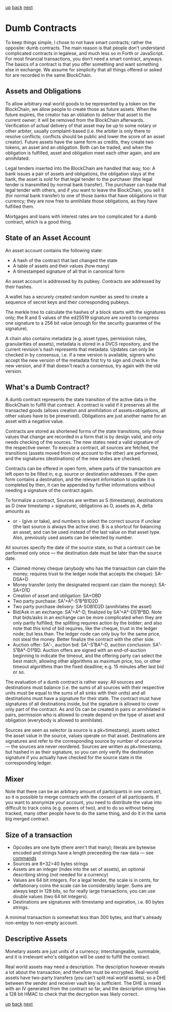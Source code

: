 [up](squid.md) [back](squid-fed.md) [next](squid-literature.md)

# Dumb Contracts

To keep things simple, I chose to not have smart contracts; rather the
opposite: dumb contracts.  The main reason is that people don't understand
complicated contracts in legalese, and much less so in Forth or JavaScript.
For most financial transactions, you don't need a smart contract, anyways.
The basics of a contract is that you offer something and want something else
in exchange.  We assume for simplicity that all things offered or asked for
are recorded in the same BlockChain.

## Assets and Obligations

To allow arbitrary real world goods to be represented by a token on the
BlockChain, we allow people to create those as future assets.  When the future
expires, the creator has an obliation to deliver that asset to the current
owner; it will be removed from the BlockChain afterwards.  Verification of
actual delivery of that asset may be up to some notary or other arbiter,
usually complaint-based (i.e. the arbiter is only there to resolve conflicts;
conflicts should be public and lower the score of an asset creator).  Future
assets have the same form as credits, they create two tokens, an asset and an
obligation.  Both can be traded, and when the obligation is fulfilled, asset
and obligation meet each other again, and are annihilated.

Legal tenders inserted into the BlockChain are handled that way, too: A bank
issues a pair of assets and obligations, the obligation stays at the bank, the
asset is sold for that legal tender to the purchaser (the legal tender is
transmitted by normal bank transfer).  The purchaser can trade that legal
tender with others, and if you want to leave the BlockChain, you sell it (for
normal bank transfer) to one of those banks that have obligations in that
currency; they are now free to annihilate those obligations, as they have
fulfilled them.

Mortgages and loans with interest rates are too complicated for a dumb
contract, which is a good thing.

## State of an Asset Account

An asset account contains the following state:

* A hash of the contract that last changed the state
* A table of assets and their values (how many)
* A timestamped signature of all that in canonical form

An asset account is addressed by its pubkey.  Contracts are addressed by their
hashes.

A wallet has a securely created random number as seed to create a sequence of
secret keys and their corresponding pubkeys.

The merkle tree to calculate the hashes of a block starts with the signatures
only; the R and S values of the ed25519 signature are xored to compress one
signature to a 256 bit value (enough for the security guarantee of the
signature).

A chain also contains metadata (e.g. asset types, permission rules,
granularities of assets), metadata is stored in a DVCS repository, and the
current revision's hash represents that metadata.  Updates can only be checked
in by consensus, i.e. if a new version is available, signers who accept the
new version of the metadata first try to sign and check in the new version,
and if that doesn't reach a consensus, try again with the old version.

## What's a Dumb Contract?

A dumb contract represents the state transition of the active data in the
BlockChain to fulfill that contract.  A contract is valid if it preserves all
the transacted goods (allows creation and annihilation of assets+obligations,
all other values have to be preserved).  Obligations are just another name for
an asset with a negative value.

Contracts are stored as shortened forms of the state transitions, only those
values that change are recorded in a form that is by design valid, and only
needs checking of the sources.  The new states need a valid signature of the
respective owner.  To execute a contract, all sources are fetched, the
transitions (assets moved from one account to the other) are performed, and
the signatures (destinations) of the new states are checked.

Contracts can be offered in open form, where parts of the transaction are left
open to be filled in, e.g. source or destination addresses.  If the open form
contains a destination, and the relevant information to update it is completed
by then, it can be appended by further informations without needing a
signature of the contract again.

To formalize a contract, Sources are written as S (timestamp), destinations as
D (new timestamp + signature), obligations as O, assets as A, delta amounts as
+ or - (give or take), and numbers to select the correct source if unclear
(the last source is always the active one).  B is a shortcut for balancing an
asset, and can be used instead of the last value on that asset type.  Also,
previously used assets can be selected by number.

All sources specify the date of the source state, so that a contract can be
performed only once — the destination date must be later than the source date.

* Claimed money cheque (anybody who has the transaction can claim the money;
  requires trust to the ledger node that accepts the cheque): SA-DSA+D
* Money transfer (only the designated recipient can claim the money): SA-SA+D1D
* Creation of asset and obligation: SA+OBD
* Two party purchase: SA¹+A²-S¹B²B1D2D
* Two party purchase delivery: SA-SOB1D2D (annihilates the asset)
* Bid/Ask in an exchange: SA¹+A²-D, finalized by SA¹+A²-DS¹B²BD. Note that
  bids/asks in an exchange can be more complicated when they are only partly
  fulfilled; the splitting requires action by the bidder; and also note that
  this kind of bid requires, like the cheque, trust in the ledger node; but
  less than: The ledger node can only buy for the same price, not steal the
  money.
  Better finalize the contract with the other side.
* Auction offer: SA¹-, auction bid: SA¹-S¹BA²-D, auction conclusion:
  SA¹-S¹BA²-D1²BD. Auction offers are signed with an end-of-auction
  beginning to indicate the timeout, and the offering party can select the
  best match, allowing other algorithms as maximum price, too, or other
  timeout algorithms than the fixed deadline; e.g. 15 minutes after last bid
  or so.

The evaluation of a dumb contract is rather easy: All sources and destinations
must balance (i.e. the sums of all sources with their respective units must be
equal to the sums of all sinks with their units) and all destinations must
have a signature for their state.  The contract must have signatures of all
destinations inside, but the signature is allowed to cover only part of the
contract.  As and Os can be created in pairs or annihilated in pairs,
permission who is allowed to create depend on the type of asset and obligation
(everybody is allowed to annihilate).

Sources are seen as selector (a source is a pk+timestamp), assets select the
asset value in the source, values operate on that asset.  Destinations are
signatures and refer to the corresponding source by number of occurance — the
sources are never reordered.  Sources are written as pk+timestamp, but hashed
in as their signature, so you can only verify the destination signature if you
actually have checked for the source state in the corresponding ledger.

## Mixer

Note that there can be an arbitrary amount of participants in one contract, so
it is possible to merge contracts with the consent of all participants.  If
you want to anonymize your account, you need to distribute the value into
difficult to track coins (e.g. powers of two), and to do so without being
tracked, many other people have to do the same thing, and do it in the same
big merged contract.

## Size of a transaction

* Opcodes are one byte (there aren't that many); literals are bytewise encoded
  and strings have a length preceeding the raw data — see
  [commands](commands.md)
* Sources are 8+32=40 bytes strings
* Assets are an integer (index into the set of assets), an optional describing
  string (not needed for a currency)
* Values are 64 bit integers.  For a legal tender, the scale is in cents, for
  deflationary coins the scale can be considerably larger.  Sums are always
  kept in 128 bits, so for really large transactions, you can use double
  values (two 64 bit integers).
* Destinations are signatures with timestamp and expiration, i.e. 80 bytes
  strings.

A minimal transaction is somewhat less than 300 bytes, and that's already
non-emtpy to non-empty account.

## Descriptive Assets

Monetary assets are just units of a currency; interchangeable, summable, and
it is irrelevant who's obligation will be used to fulfill the contract.

Real world assets may need a description.  The description however reveals a
lot about the transaction, and therefore must be encrypted.  Real-world assets
have two-party transfers (you can't split real world assets), so a DHE between
the sender and receiver vault key is sufficient.  The DHE is mixed with an IV
generated from the contract so far, and the description string has a 128 bit
HMAC to check that the decryption was likely correct.

[up](squid.md) [back](squid-fed.md) [next](squid-literature.md)
